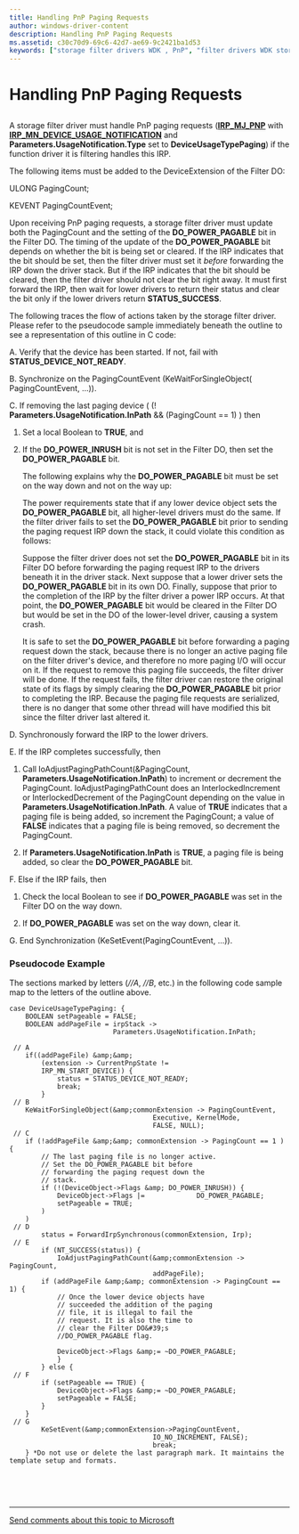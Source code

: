 ```yaml
---
title: Handling PnP Paging Requests
author: windows-driver-content
description: Handling PnP Paging Requests
ms.assetid: c30c70d9-69c6-42d7-ae69-9c2421ba1d53
keywords: ["storage filter drivers WDK , PnP", "filter drivers WDK storage , PnP", "SFD WDK storage , PnP", "PnP WDK storage"]
---
```


# Handling PnP Paging Requests


## <span id="ddk_handling_pnp_paging_requests_kg"></span><span id="DDK_HANDLING_PNP_PAGING_REQUESTS_KG"></span>


A storage filter driver must handle PnP paging requests ([**IRP\_MJ\_PNP**](https://msdn.microsoft.com/library/windows/hardware/ff550772) with [**IRP\_MN\_DEVICE\_USAGE\_NOTIFICATION**](https://msdn.microsoft.com/library/windows/hardware/ff550841) and **Parameters.UsageNotification.Type** set to **DeviceUsageTypePaging**) if the function driver it is filtering handles this IRP.

The following items must be added to the DeviceExtension of the Filter DO:

ULONG PagingCount;

KEVENT PagingCountEvent;

Upon receiving PnP paging requests, a storage filter driver must update both the PagingCount and the setting of the **DO\_POWER\_PAGABLE** bit in the Filter DO. The timing of the update of the **DO\_POWER\_PAGABLE** bit depends on whether the bit is being set or cleared. If the IRP indicates that the bit should be set, then the filter driver must set it *before* forwarding the IRP down the driver stack. But if the IRP indicates that the bit should be cleared, then the filter driver should not clear the bit right away. It must first forward the IRP, then wait for lower drivers to return their status and clear the bit only if the lower drivers return **STATUS\_SUCCESS**.

The following traces the flow of actions taken by the storage filter driver. Please refer to the pseudocode sample immediately beneath the outline to see a representation of this outline in C code:

A. Verify that the device has been started. If not, fail with **STATUS\_DEVICE\_NOT\_READY**.

B. Synchronize on the PagingCountEvent (KeWaitForSingleObject( PagingCountEvent, ...)).

C. If removing the last paging device ( (! **Parameters.UsageNotification.InPath** &&
(PagingCount == 1) ) then
1.  Set a local Boolean to **TRUE**, and

2.  If the **DO\_POWER\_INRUSH** bit is not set in the Filter DO, then set the **DO\_POWER\_PAGABLE** bit.

    The following explains why the **DO\_POWER\_PAGABLE** bit must be set on the way down and not on the way up:

    The power requirements state that if any lower device object sets the **DO\_POWER\_PAGABLE** bit, all higher-level drivers must do the same. If the filter driver fails to set the **DO\_POWER\_PAGABLE** bit prior to sending the paging request IRP down the stack, it could violate this condition as follows:

    Suppose the filter driver does not set the **DO\_POWER\_PAGABLE** bit in its Filter DO before forwarding the paging request IRP to the drivers beneath it in the driver stack. Next suppose that a lower driver sets the **DO\_POWER\_PAGABLE** bit in its own DO. Finally, suppose that prior to the completion of the IRP by the filter driver a power IRP occurs. At that point, the **DO\_POWER\_PAGABLE** bit would be cleared in the Filter DO but would be set in the DO of the lower-level driver, causing a system crash.

    It is safe to set the **DO\_POWER\_PAGABLE** bit before forwarding a paging request down the stack, because there is no longer an active paging file on the filter driver's device, and therefore no more paging I/O will occur on it. If the request to remove this paging file succeeds, the filter driver will be done. If the request fails, the filter driver can restore the original state of its flags by simply clearing the **DO\_POWER\_PAGABLE** bit prior to completing the IRP. Because the paging file requests are serialized, there is no danger that some other thread will have modified this bit since the filter driver last altered it.

D. Synchronously forward the IRP to the lower drivers.

E. If the IRP completes successfully, then

1.  Call IoAdjustPagingPathCount(&PagingCount, **Parameters.UsageNotification.InPath**) to increment or decrement the PagingCount. IoAdjustPagingPathCount does an InterlockedIncrement or InterlockedDecrement of the PagingCount depending on the value in **Parameters.UsageNotification.InPath**. A value of **TRUE** indicates that a paging file is being added, so increment the PagingCount; a value of **FALSE** indicates that a paging file is being removed, so decrement the PagingCount.

2.  If **Parameters.UsageNotification.InPath** is **TRUE**, a paging file is being added, so clear the **DO\_POWER\_PAGABLE** bit.

F. Else if the IRP fails, then

1.  Check the local Boolean to see if **DO\_POWER\_PAGABLE** was set in the Filter DO on the way down.

2.  If **DO\_POWER\_PAGABLE** was set on the way down, clear it.

G. End Synchronization (KeSetEvent(PagingCountEvent, ...)).

### <span id="pseudocode_example"></span><span id="PSEUDOCODE_EXAMPLE"></span>Pseudocode Example

The sections marked by letters (*//A*, *//B*, etc.) in the following code sample map to the letters of the outline above.

```
case DeviceUsageTypePaging: { 
    BOOLEAN setPageable = FALSE; 
    BOOLEAN addPageFile = irpStack -> 
                          Parameters.UsageNotification.InPath; 
 
 // A 
    if((addPageFile) &amp;&amp; 
        (extension -> CurrentPnpState != 
        IRP_MN_START_DEVICE)) { 
            status = STATUS_DEVICE_NOT_READY; 
            break; 
        } 
 // B 
    KeWaitForSingleObject(&amp;commonExtension -> PagingCountEvent, 
                                    Executive, KernelMode, 
                                    FALSE, NULL); 
 // C 
    if (!addPageFile &amp;&amp; commonExtension -> PagingCount == 1 ) { 
        // The last paging file is no longer active.
        // Set the DO_POWER_PAGABLE bit before 
        // forwarding the paging request down the 
        // stack.
        if (!(DeviceObject->Flags &amp; DO_POWER_INRUSH)) { 
            DeviceObject->Flags |=             DO_POWER_PAGABLE; 
            setPageable = TRUE; 
        ) 
    ) 
 // D 
        status = ForwardIrpSynchronous(commonExtension, Irp); 
 // E
        if (NT_SUCCESS(status)) { 
            IoAdjustPagingPathCount(&amp;commonExtension -> PagingCount, 
                                    addPageFile); 
        if (addPageFile &amp;&amp; commonExtension -> PagingCount == 1) { 
            // Once the lower device objects have 
            // succeeded the addition of the paging 
            // file, it is illegal to fail the 
            // request. It is also the time to 
            // clear the Filter DO&#39;s 
            //DO_POWER_PAGABLE flag.
 
            DeviceObject->Flags &amp;= ~DO_POWER_PAGABLE; 
            } 
        } else { 
 // F 
        if (setPageable == TRUE) { 
            DeviceObject->Flags &amp;= ~DO_POWER_PAGABLE; 
            setPageable = FALSE; 
        } 
    } 
 // G 
        KeSetEvent(&amp;commonExtension->PagingCountEvent, 
                                    IO_NO_INCREMENT, FALSE); 
                                    break;
    } *Do not use or delete the last paragraph mark. It maintains the template setup and formats.
```

 

 


--------------------
[Send comments about this topic to Microsoft](mailto:wsddocfb@microsoft.com?subject=Documentation%20feedback%20[storage\storage]:%20Handling%20PnP%20Paging%20Requests%20%20RELEASE:%20%285/9/2016%29&body=%0A%0APRIVACY%20STATEMENT%0A%0AWe%20use%20your%20feedback%20to%20improve%20the%20documentation.%20We%20don't%20use%20your%20email%20address%20for%20any%20other%20purpose,%20and%20we'll%20remove%20your%20email%20address%20from%20our%20system%20after%20the%20issue%20that%20you're%20reporting%20is%20fixed.%20While%20we're%20working%20to%20fix%20this%20issue,%20we%20might%20send%20you%20an%20email%20message%20to%20ask%20for%20more%20info.%20Later,%20we%20might%20also%20send%20you%20an%20email%20message%20to%20let%20you%20know%20that%20we've%20addressed%20your%20feedback.%0A%0AFor%20more%20info%20about%20Microsoft's%20privacy%20policy,%20see%20http://privacy.microsoft.com/default.aspx. "Send comments about this topic to Microsoft")


